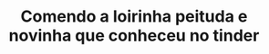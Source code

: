 ---
layout: post
title: Comendo a loirinha peituda e novinha que conheceu no tinder
thumb: comendo-a-loirinha-peituda-e-novinha-que-conheceu-no-tinder
duration: "10:40"
permalink: /:title
video: https://www.xvideos.com/embedframe/48648973
categories: peituda, gostosa, amadora, amador, peitao, acompanhante, novinha, transando, neymar, tinder, tetuda, berti, peito-grande, tinter
---